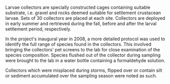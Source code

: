 Larvae collectors are specially constructed cages containing suitable substrate, i.e. gravel and rocks deemed
suitable for settlement crustacean larvae. Sets of 30 collectors are placed at each site. Collectors are deployed
in early summer and rertrieved during the fall, before and after the larval settlement period, respectively.

In the project's inaugural year in 2008, a more detailed protocol was used to identify the full range of species found in the collectors. This involved bringing the collectors' pet screens to the lab for close examination of the species composition. Species flushed out of the collector during sampling were brought to the lab in a
water bottle containing a formaldehyde solution.

Collectors which were misplaced during storms, flipped over or contain silt or sediment accumulated over the
sampling season were noted as such.

